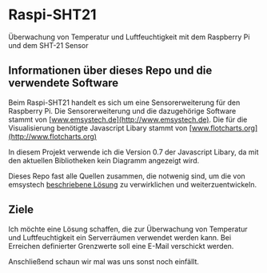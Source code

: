 Raspi-SHT21
===========

Überwachung von Temperatur und Luftfeuchtigkeit mit dem Raspberry Pi und dem SHT-21 Sensor

## Informationen über dieses Repo und die verwendete Software

Beim Raspi-SHT21 handelt es sich um eine Sensorerweiterung für den Raspberry Pi. Die Sensorerweiterung und die dazugehörige Software stammt von [www.emsystech.de](http://www.emsystech.de). Die für die Visualisierung benötigte Javascript Libary stammt von [www.flotcharts.org](http://www.flotcharts.org)

In diesem Projekt verwende ich die Version 0.7 der Javascript Libary, da mit den aktuellen Bibliotheken kein Diagramm angezeigt wird.

Dieses Repo fast alle Quellen zusammen, die notwenig sind, um die von emsystech [beschriebene Lösung](http://www.emsystech.de/raspi-sht21/ "Raspi-SHT21 Sensorerweiterung für Raspberry Pi UPDATE 2!") zu verwirklichen und weiterzuentwickeln.

## Ziele

Ich möchte eine Lösung schaffen, die zur Überwachung von Temperatur und Luftfeuchtigkeit ein Serverräumen verwendet werden kann. Bei Erreichen definierter Grenzwerte soll eine E-Mail verschickt werden.

Anschließend schaun wir mal was uns sonst noch einfällt.
